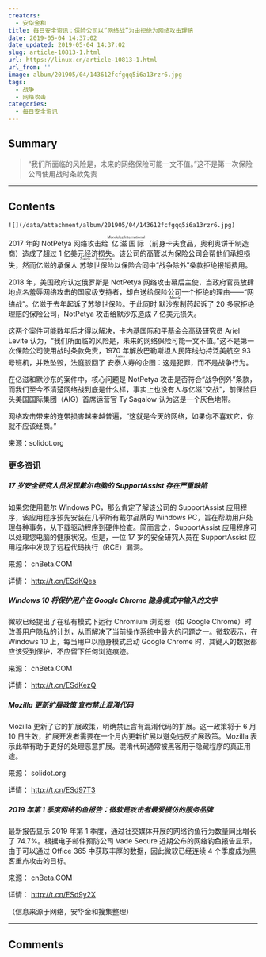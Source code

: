 ```yaml
---
creators:
  - 安华金和
title: 每日安全资讯：保险公司以“网络战”为由拒绝为网络攻击理赔
date: 2019-05-04 14:37:02
date_updated: 2019-05-04 14:37:02
slug: article-10813-1.html
url: https://linux.cn/article-10813-1.html
url_from: ''
image: album/201905/04/143612fcfgqq5i6a13rzr6.jpg
tags:
  - 战争
  - 网络攻击
categories:
  - 每日安全资讯
---
```


## Summary

> “我们所面临的风险是，未来的网络保险可能一文不值。”这不是第一次保险公司使用战时条款免责

***

<!-- more -->

## Contents

`![](/data/attachment/album/201905/04/143612fcfgqq5i6a13rzr6.jpg)`

2017 年的 NotPetya 网络攻击给<ruby> 亿滋国际 <rp>  （ </rp> <rt>  Mondelez International </rt> <rp>  ） </rp></ruby>（前身卡夫食品，奥利奥饼干制造商）造成了超过 1 亿美元经济损失。该公司的高管以为保险公司会帮他们承担损失，然而亿滋的承保人<ruby> 苏黎世保险 <rp>  （ </rp> <rt>  Zurich Insurance </rt> <rp>  ） </rp></ruby>以保险合同中“战争除外”条款拒绝报销费用。

2018 年，美国政府认定俄罗斯是 NotPetya 网络攻击幕后主使，当政府官员放肆地点名羞辱网络攻击的国家级支持者，却白送给保险公司一个拒绝的理由——“网络战”。亿滋于去年起诉了苏黎世保险。于此同时<ruby> 默沙东制药 <rp>  （ </rp> <rt>  Merck </rt> <rp>  ） </rp></ruby>起诉了 20 多家拒绝理赔的保险公司，NotPetya 攻击给默沙东造成 7 亿美元损失。

这两个案件可能数年后才得以解决，卡内基国际和平基金会高级研究员 Ariel Levite 认为，“我们所面临的风险是，未来的网络保险可能一文不值。”这不是第一次保险公司使用战时条款免责，1970 年解放巴勒斯坦人民阵线劫持泛美航空 93 号班机，并致坠毁，法庭驳回了<ruby> 安泰人寿 <rp>  （ </rp> <rt>  Aetna </rt> <rp>  ） </rp></ruby>的企图：这是犯罪，而不是战争行为。

在亿滋和默沙东的案件中，核心问题是 NotPetya 攻击是否符合“战争例外”条款，而我们至今不清楚网络战到底是什么样，事实上也没有人与亿滋“交战”，前保险巨头美国国际集团（AIG）首席运营官 Ty Sagalow 认为这是一个灰色地带。

网络攻击带来的连带损害越来越普遍，“这就是今天的网络，如果你不喜欢它，你就不应该经商。”

来源：solidot.org

### 更多资讯

##### 17 岁安全研究人员发现戴尔电脑的 SupportAssist 存在严重缺陷

如果您使用戴尔 Windows PC，那么肯定了解该公司的 SupportAssist 应用程序，该应用程序预先安装在几乎所有戴尔品牌的 Windows PC，旨在帮助用户处理各种事务，从下载驱动程序到硬件检查。简而言之，SupportAssist 应用程序可以处理您电脑的健康状况。但是，一位 17 岁的安全研究人员在 SupportAssist 应用程序中发现了远程代码执行（RCE）漏洞。

来源： cnBeta.COM

详情： <http://t.cn/ESdKQes> 

##### Windows 10 将保护用户在 Google Chrome 隐身模式中输入的文字

微软已经提出了在私有模式下运行 Chromium 浏览器（如 Google Chrome）时改善用户隐私的计划，从而解决了当前操作系统中最大的问题之一。微软表示，在 Windows 10 上，每当用户以隐身模式启动 Google Chrome 时，其键入的数据都应该受到保护，不应留下任何浏览痕迹。

来源： cnBeta.COM

详情： <http://t.cn/ESdKezQ> 

##### Mozilla 更新扩展政策 宣布禁止混淆代码

Mozilla 更新了它的扩展政策，明确禁止含有混淆代码的扩展。这一政策将于 6 月 10 日生效，扩展开发者需要在一个月内更新扩展以避免违反扩展政策。Mozilla 表示此举有助于更好的处理恶意扩展。混淆代码通常被黑客用于隐藏程序的真正用途。

来源： solidot.org

详情： <http://t.cn/ESd97T3> 

##### 2019 年第 1 季度网络钓鱼报告：微软是攻击者最爱模仿的服务品牌

最新报告显示 2019 年第 1 季度，通过社交媒体开展的网络钓鱼行为数量同比增长了 74.7%。根据电子邮件预防公司 Vade Secure 近期公布的网络钓鱼报告显示，由于可以通过 Office 365 中获取丰厚的数据，因此微软已经连续 4 个季度成为黑客重点攻击的目标。

来源： cnBeta.COM

详情： <http://t.cn/ESd9y2X> 

（信息来源于网络，安华金和搜集整理）

***

## Comments
